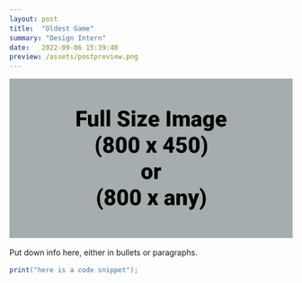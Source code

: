 ```yaml
---
layout: post
title:  "Oldest Game"
summary: "Design Intern"
date:   2022-09-06 15:39:40
preview: /assets/postpreview.png
---
```


![Picture 1](/assets/fullsize.png)

Put down info here, either in bullets or paragraphs.

```lua
print("here is a code snippet");
```